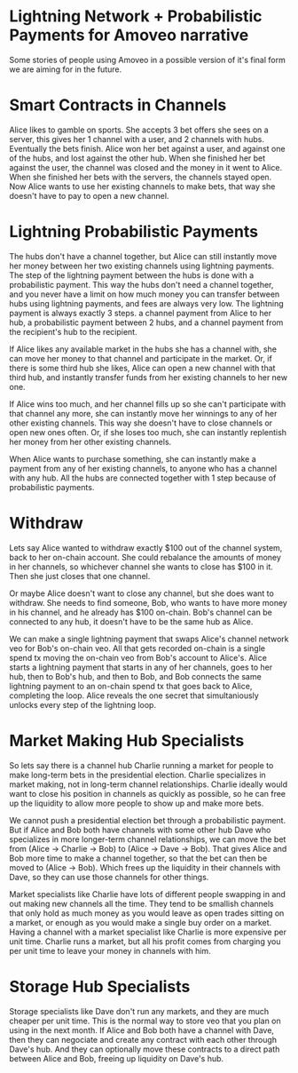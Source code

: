 Lightning Network + Probabilistic Payments for Amoveo narrative
=======


Some stories of people using Amoveo in a possible version of it's final form we are aiming for in the future.

Smart Contracts in Channels
========

Alice likes to gamble on sports. She accepts 3 bet offers she sees on a server, this gives her 1 channel with a user, and 2 channels with hubs.
Eventually the bets finish. Alice won her bet against a user, and against one of the hubs, and lost against the other hub.
When she finished her bet against the user, the channel was closed and the money in it went to Alice.
When she finished her bets with the servers, the channels stayed open.
Now Alice wants to use her existing channels to make bets, that way she doesn't have to pay to open a new channel.

Lightning Probabilistic Payments
=========

The hubs don't have a channel together, but Alice can still instantly move her money between her two existing channels using lightning payments.
The step of the lightning payment between the hubs is done with a probabilistic payment. This way the hubs don't need a channel together, and you never have a limit on how much money you can transfer between hubs using lightning payments, and fees are always very low.
The lightning payment is always exactly 3 steps. a channel payment from Alice to her hub, a probabilistic payment between 2 hubs, and a channel payment from the recipient's hub to the recipient.

If Alice likes any available market in the hubs she has a channel with, she can move her money to that channel and participate in the market.
Or, if there is some third hub she likes, Alice can open a new channel with that third hub, and instantly transfer funds from her existing channels to her new one.

If Alice wins too much, and her channel fills up so she can't participate with that channel any more, she can instantly move her winnings to any of her other existing channels. This way she doesn't have to close channels or open new ones often.
Or, if she loses too much, she can instantly replentish her money from her other existing channels.

When Alice wants to purchase something, she can instantly make a payment from any of her existing channels, to anyone who has a channel with any hub.
All the hubs are connected together with 1 step because of probabilistic payments.

Withdraw
======

Lets say Alice wanted to withdraw exactly $100 out of the channel system, back to her on-chain account.
She could rebalance the amounts of money in her channels, so whichever channel she wants to close has $100 in it. Then she just closes that one channel.

Or maybe Alice doesn't want to close any channel, but she does want to withdraw.
She needs to find someone, Bob, who wants to have more money in his channel, and he already has $100 on-chain. Bob's channel can be connected to any hub, it doesn't have to be the same hub as Alice.

We can make a single lightning payment that swaps Alice's channel network veo for Bob's on-chain veo.
All that gets recorded on-chain is a single spend tx moving the on-chain veo from Bob's account to Alice's.
Alice starts a lightning payment that starts in any of her channels, goes to her hub, then to Bob's hub, and then to Bob, and Bob connects the same lightning payment to an on-chain spend tx that goes back to Alice, completing the loop. Alice reveals the one secret that simultaniously unlocks every step of the lightning loop.


Market Making Hub Specialists
==============

So lets say there is a channel hub Charlie running a market for people to make long-term bets in the presidential election. Charlie specializes in market making, not in long-term channel relationships. Charlie ideally would want to close his position in channels as quickly as possible, so he can free up the liquidity to allow more people to show up and make more bets.

We cannot push a presidential election bet through a probabilistic payment.
But if Alice and Bob both have channels with some other hub Dave who specializes in more longer-term channel relationships, we can move the bet from (Alice -> Charlie -> Bob) to (Alice -> Dave -> Bob).
That gives Alice and Bob more time to make a channel together, so that the bet can then be moved to (Alice -> Bob). Which frees up the liquidity in their channels with Dave, so they can use those channels for other things.

Market specialists like Charlie have lots of different people swapping in and out making new channels all the time. They tend to be smallish channels that only hold as much money as you would leave as open trades sitting on a market, or enough as you would make a single buy order on a market.
Having a channel with a market specialist like Charlie is more expensive per unit time.
Charlie runs a market, but all his profit comes from charging you per unit time to leave your money in channels with him.

Storage Hub Specialists
======

Storage specialists like Dave don't run any markets, and they are much cheaper per unit time. This is the normal way to store veo that you plan on using in the next month.
If Alice and Bob both have a channel with Dave, then they can negociate and create any contract with each other through Dave's hub. And they can optionally move these contracts to a direct path between Alice and Bob, freeing up liquidity on Dave's hub.
